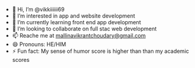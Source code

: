 - 👋 Hi, I’m @vikkiiiiii69
- 👀 I’m interested in app and website development
- 🌱 I’m currently learning front end app development
- 💞️ I’m looking to collaborate on full stac web development
- 📫 Reache me at mallinavikrantchoudary@gmail.com
- 😄 Pronouns: HE/HIM
- ⚡ Fun fact: My sense of humor score is higher than than my academic scores

<!---
vikkiiiiii69/vikkiiiiii69 is a ✨ special ✨ repository because its `README.md` (this file) appears on your GitHub profile.
You can click the Preview link to take a look at your changes.
--->
